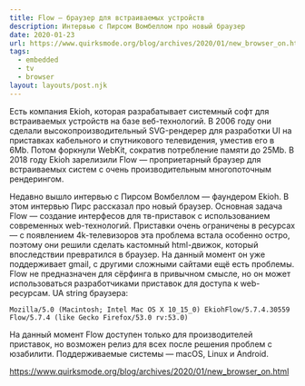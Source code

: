 ```yaml
---
title: Flow — браузер для встраиваемых устройств
description: Интервью с Пирсом Вомбеллом про новый браузер
date: 2020-01-23
url: https://www.quirksmode.org/blog/archives/2020/01/new_browser_on.html
tags:
  - embedded
  - tv
  - browser
layout: layouts/post.njk
---
```

Есть компания Ekioh, которая разрабатывает системный софт для встраиваемых устройств на базе веб-технологий. В 2006 году они сделали высокопроизводительный SVG-рендерер для разработки UI на приставках кабельного и спутникового телевидения, уместив его в 6Mb. Потом форкнули WebKit, сократив потребление памяти до 25Mb. В 2018 году Ekioh зарелизили Flow — проприетарный браузер для встраиваемых систем с очень производительным многопоточным рендерингом.

Недавно вышло интервью с Пирсом Вомбеллом — фаундером Ekioh. В этом интервью Пирс рассказал про новый браузер. Основная задача Flow — создание интерфесов для тв-приставок с использованием современных web-технологий. Приставки очень ограничены в ресурсах — с появлением 4k-телевизоров эта проблема встала особенно остро, поэтому они решили сделать кастомный html-движок, который впоследствии превратился в браузер. На данный момент он уже поддерживает gmail, с другими сложными сайтами ещё есть проблемы. Flow не предназначен для сёрфинга в привычном смысле, но он может использоваться разработчиками приставок для доступа к web-ресурсам. UA string браузера:

```text
Mozilla/5.0 (Macintosh; Intel Mac OS X 10_15_0) EkiohFlow/5.7.4.30559 Flow/5.7.4 (like Gecko Firefox/53.0 rv:53.0)
```

На данный момент Flow доступен только для производителей приставок, но возможен релиз для всех после решения проблем с юзабилити. Поддерживаемые системы — macOS, Linux и Android.

https://www.quirksmode.org/blog/archives/2020/01/new_browser_on.html
